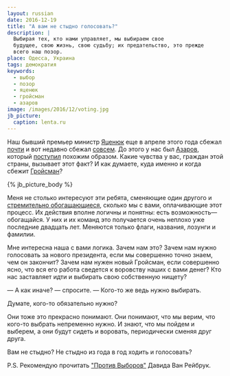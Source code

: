 ```yaml
---
layout: russian
date: 2016-12-19
title: "А вам не стыдно голосовать?"
description: |
  Выбирая тех, кто нами управляет, мы выбираем свое
  будущее, свою жизнь, свою судьбу; их предательство, это прежде
  всего наш позор.
place: Одесса, Украина
tags: демократия
keywords:
  - выбор
  - позор
  - яценюк
  - гройсман
  - азаров
image: /images/2016/12/voting.jpg
jb_picture:
  caption: lenta.ru
---
```


Наш бывший премьер министр
[Яценюк](https://ru.wikipedia.org/wiki/%D0%AF%D1%86%D0%B5%D0%BD%D1%8E%D0%BA,_%D0%90%D1%80%D1%81%D0%B5%D0%BD%D0%B8%D0%B9_%D0%9F%D0%B5%D1%82%D1%80%D0%BE%D0%B2%D0%B8%D1%87)
еще в апреле этого года
сбежал [почти](http://izvestia.ru/news/611783) и вот недавно
сбежал [совсем](http://ua-reporter.com/novosti/208416). До этого
у нас был
[Азаров](https://ru.wikipedia.org/wiki/%D0%90%D0%B7%D0%B0%D1%80%D0%BE%D0%B2,_%D0%9D%D0%B8%D0%BA%D0%BE%D0%BB%D0%B0%D0%B9_%D0%AF%D0%BD%D0%BE%D0%B2%D0%B8%D1%87),
который [поступил](http://nbnews.com.ua/ru/news/142535/) похожим образом.
Какие чувства у вас, граждан этой страны, вызывает этот факт?
И как думаете, куда именно и когда сбежит
[Гройсман](https://ru.wikipedia.org/wiki/%D0%93%D1%80%D0%BE%D0%B9%D1%81%D0%BC%D0%B0%D0%BD,_%D0%92%D0%BB%D0%B0%D0%B4%D0%B8%D0%BC%D0%B8%D1%80_%D0%91%D0%BE%D1%80%D0%B8%D1%81%D0%BE%D0%B2%D0%B8%D1%87)?

{% jb_picture_body %}

<!--more-->

Меня не столько интересуют эти ребята, сменяющие один другого
и [стремительно обогащающиеся](http://obozrevatel.com/crime/12693-volonter-yatsenyuk-otprazdnoval-svoj-pervyij-milliard-v-krugu-pomoschnikov.htm),
сколько мы с вами, оплачивающие этот процесс. Их действия вполне
логичны и понятны: есть возможность&mdash;обогащайся. У них и их команд
это получается очень неплохо уже последние двадцать лет. Меняются только
флаги, названия, лозунги и фамилии.

Мне интересна наша с вами логика. Зачем нам это? Зачем нам нужно голосовать
за нового президента, если мы совершенно точно знаем, чем он закончит?
Зачем нам нужен новый Гройсман, если совершенно ясно, что вся его работа
сведется к воровству наших с вами денег? Кто нас заставляет идти и выбирать свою
собственную нищету?

&mdash; А как иначе? &mdash; спросите. &mdash; Кого-то же ведь нужно выбирать.

Думате, кого-то обязательно нужно?

Они тоже это прекрасно понимают. Они понимают, что мы
верим, что кого-то выбрать непременно нужно. И знают, что мы пойдем и выберем,
а они будут сидеть и воровать, периодически сменяя друг друга.

Вам не стыдно? Не стыдно из года в год ходить и голосовать?

P.S. Рекомендую прочитать ["Против Выборов"](http://admarginem.ru/books/16904/)
Давида Ван Рейбрук.

